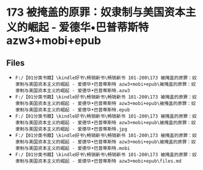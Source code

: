 # 173 被掩盖的原罪：奴隶制与美国资本主义的崛起 - 爱德华•巴普蒂斯特 azw3+mobi+epub

## Files

- `F:/【01分类书籍】\kindle好书\畅销新书\畅销新书 101-200\173 被掩盖的原罪：奴隶制与美国资本主义的崛起 - 爱德华•巴普蒂斯特 azw3+mobi+epub\被掩盖的原罪：奴隶制与美国资本主义的崛起 - 爱德华•巴普蒂斯特.azw3`
- `F:/【01分类书籍】\kindle好书\畅销新书\畅销新书 101-200\173 被掩盖的原罪：奴隶制与美国资本主义的崛起 - 爱德华•巴普蒂斯特 azw3+mobi+epub\被掩盖的原罪：奴隶制与美国资本主义的崛起 - 爱德华•巴普蒂斯特.epub`
- `F:/【01分类书籍】\kindle好书\畅销新书\畅销新书 101-200\173 被掩盖的原罪：奴隶制与美国资本主义的崛起 - 爱德华•巴普蒂斯特 azw3+mobi+epub\被掩盖的原罪：奴隶制与美国资本主义的崛起 - 爱德华•巴普蒂斯特.jpg`
- `F:/【01分类书籍】\kindle好书\畅销新书\畅销新书 101-200\173 被掩盖的原罪：奴隶制与美国资本主义的崛起 - 爱德华•巴普蒂斯特 azw3+mobi+epub\被掩盖的原罪：奴隶制与美国资本主义的崛起 - 爱德华•巴普蒂斯特.mobi`
- `F:/【01分类书籍】\kindle好书\畅销新书\畅销新书 101-200\173 被掩盖的原罪：奴隶制与美国资本主义的崛起 - 爱德华•巴普蒂斯特 azw3+mobi+epub\files.md`

